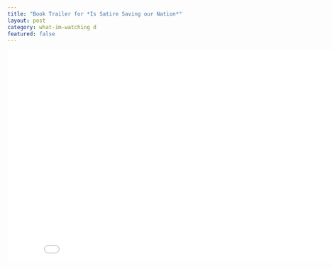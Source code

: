```yaml
---
title: "Book Trailer for *Is Satire Saving our Nation*"
layout: post
category: what-im-watching d
featured: false
---
```

<iframe width="853" height="480" src="//www.youtube.com/embed/jMUYcr50RtE?rel=0&amp;showinfo=0" frameborder="0" allowfullscreen></iframe>
